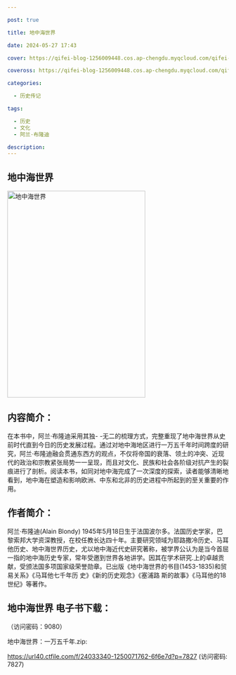 ```yaml
---

post: true

title: 地中海世界

date: 2024-05-27 17:43

cover: https://qifei-blog-1256009448.cos.ap-chengdu.myqcloud.com/qifei-blog/660cca119f345e8d03cf74d3.jpg

coveross: https://qifei-blog-1256009448.cos.ap-chengdu.myqcloud.com/qifei-blog/660cca119f345e8d03cf74d3.jpg

categories:

  - 历史传记

tags:

  - 历史
  - 文化
  - 阿兰·布隆迪

description:
---
```


## 地中海世界
<img alt="地中海世界 " class="aligncenter loading" data-was-processed="true" decoding="async" fetchpriority="high" height="471" src="https://qifei-blog-1256009448.cos.ap-chengdu.myqcloud.com/qifei-blog/660cca119f345e8d03cf74d3.jpg " style="cursor: zoom-in;" width="314"/>

## 内容简介：

在本书中，阿兰·布隆迪采用其独- -无二的梳理方式，完整重现了地中海世界从史前时代直到今日的历史发展过程。通过对地中海地区进行一万五千年时间跨度的研究，阿兰·布隆迪融会贯通东西方的观点，不仅将帝国的衰落、领土的冲突、近现代的政治和宗教紧张局势一一呈现，而且对文化、民族和社会各阶级对抗产生的裂痕进行了剖析。阅读本书，如同对地中海完成了一次深度的探索，读者能够清晰地看到，地中海在塑造和影响欧洲、中东和北非的历史进程中所起到的至关重要的作用。

## 作者简介：

阿兰·布隆迪(Alain Blondy) 1945年5月18日生于法国波尔多。法国历史学家，巴黎索邦大学资深教授，在校任教长达四十年。主要研究领域为耶路撒冷历史、马耳他历史、地中海世界历史，尤以地中海近代史研究著称，被学界公认为是当今首屈一指的地中海历史专家，常年受邀到世界各地讲学。因其在学术研究.上的卓越贡献，受颁法国多项国家级荣誉勋章。已出版《地中海世界的书目(1453-1835)和贸易关系》《马耳他七千年历 史》《新的历史观念》《塞浦路 斯的故事》《马耳他的18世纪》等著作。

## 地中海世界 电子书下载：

 （访问密码：9080）

地中海世界：一万五千年.zip: 

https://url40.ctfile.com/f/24033340-1250071762-6f6e7d?p=7827 (访问密码: 7827)
